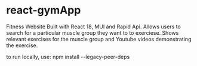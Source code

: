 # react-gymApp

Fitness Website Built with React 18, MUI and Rapid Api. Allows users to search for a particular muscle group they want to to exerciese. Shows relevant exercises for the muscle group and Youtube videos demonstrating the exercise.

to run locally, use: npm install --legacy-peer-deps
 
